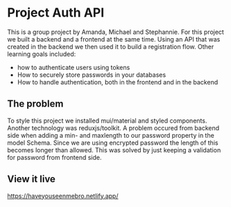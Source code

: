 # Project Auth API
This is a group project by Amanda, Michael and Stephannie. 
For this project we built a backend and a frontend at the same time.
Using an API that was created in the backend we then used it to build a registration flow.
Other learning goals included:

- how to authenticate users using tokens
- How to securely store passwords in your databases
- How to handle authentication, both in the frontend and in the backend

## The problem

To style this project we installed mui/material and styled components. Another technology was reduxjs/toolkit.
A problem occured from backend side when adding a min- and maxlength to our password property in the model Schema. Since we are using encrypted password the length of this becomes longer than allowed. This was solved by just keeping a validation for password from frontend side.  

## View it live
https://haveyouseenmebro.netlify.app/

